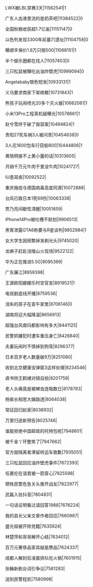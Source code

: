 LWX被LBL禁赛3天|11562541|1

广东人血液里流的是奶茶吧|11384522|0

全国秋粮收获超1.7亿亩|11151147|0

以色列发现3300年前墓穴遗址|11104758|0

曝顺丰保价1.8万只赔500|11068151|1

半个娱乐圈都在找人|11057403|0

三只松鼠被曝吃出油炸壁虎|10999094|0

Angelababy银色短发|10933131|1

义乌要求商家下架槟榔|10731843|1

熊孩子玩闹喷光20多个灭火器|10662061|1

小米13Pro工程真机疑曝光|10578661|1

赵兮雪终于破了毁容案|10494824|1

贵阳27死车祸3人被问责|10454638|0

3人花1600包车行窃偷800|10444806|1

黄晓明接不上黄小蕾的话|10313605|

月销千万元牛肉干里没牛肉|10241727|

IU患耳疾|10092522|

重庆猴痘与德国病毒高度同源|10072888|

台风已致日本1死69伤|10063338|

贾乃亮间歇性清醒|10051659|

iPhone14Pro被吐槽不耐划|9906513|

黑客泄露GTA6称要与R星谈判|9852984|1

女大学生因频繁掉发剃光头|9745020|

龙麻子赶赴涪陵山火现场|9522122|

华为正在推进5.5G|9095399|

广东廉江|8959398|

王源欧阳娜娜乐时空官宣|8919521|1

电视剧底线开播|8759536|

消失的孩子在袁午家里|8706146|0

湖南将迎大幅降温|8656913|

超强台风南玛都影响有多大|8441125|

民警抓嫌犯时遭车重压身亡|8426840|

夫妻玩闹时不慎掉到狗笼|8296377|

日本百岁老人数量破9万|8251080|

收到北京健康宝弹窗3这样处理|8234546|

虞书欣王鹤棣对镜自拍|8201759|

老人头痛竟是被蜱虫连吸数日|8178783|

杨紫长相思大婚路透|8064038|

常征回归赵家|8038932|

万里归途新预告|8025746|

谁能拒绝中国邮政的托特包呢|7948601|

被千金丫环整笑了|7947662|

官方就隔离者滞留转运车致歉|7935051|

三只松鼠回应油炸壁虎事件|7872393|

任嘉伦在请君被一箭穿心|7825598|

牺牲民警危急关头推开战友|7822977|

武磊入驻抖音|7804831|

一句话证明看过请回答1988|7676224|

我的县长父亲文章作者回应|7660987|

盛光祖被开除党籍|7635924|

林楚萍和哥哥解开心结|7634012|

百万元奢侈品家具疑是赝品|7624337|

成都人解封后凌晨排队吃火锅|7601915|

张翰新剧台词引争议|7581283|

送别民警程凯|7580998|


